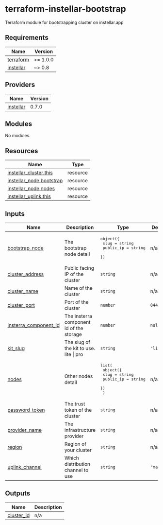 # terraform-instellar-bootstrap
Terraform module for bootstrapping cluster on instellar.app

<!-- BEGIN_TF_DOCS -->
## Requirements

| Name | Version |
|------|---------|
| <a name="requirement_terraform"></a> [terraform](#requirement\_terraform) | >= 1.0.0 |
| <a name="requirement_instellar"></a> [instellar](#requirement\_instellar) | ~> 0.8 |

## Providers

| Name | Version |
|------|---------|
| <a name="provider_instellar"></a> [instellar](#provider\_instellar) | 0.7.0 |

## Modules

No modules.

## Resources

| Name | Type |
|------|------|
| [instellar_cluster.this](https://registry.terraform.io/providers/upmaru/instellar/latest/docs/resources/cluster) | resource |
| [instellar_node.bootstrap](https://registry.terraform.io/providers/upmaru/instellar/latest/docs/resources/node) | resource |
| [instellar_node.nodes](https://registry.terraform.io/providers/upmaru/instellar/latest/docs/resources/node) | resource |
| [instellar_uplink.this](https://registry.terraform.io/providers/upmaru/instellar/latest/docs/resources/uplink) | resource |

## Inputs

| Name | Description | Type | Default | Required |
|------|-------------|------|---------|:--------:|
| <a name="input_bootstrap_node"></a> [bootstrap\_node](#input\_bootstrap\_node) | The bootstrap node detail | <pre>object({<br>    slug      = string<br>    public_ip = string<br>  })</pre> | n/a | yes |
| <a name="input_cluster_address"></a> [cluster\_address](#input\_cluster\_address) | Public facing IP of the cluster | `string` | n/a | yes |
| <a name="input_cluster_name"></a> [cluster\_name](#input\_cluster\_name) | Name of the cluster | `string` | n/a | yes |
| <a name="input_cluster_port"></a> [cluster\_port](#input\_cluster\_port) | Port of the cluster | `number` | `8443` | no |
| <a name="input_insterra_component_id"></a> [insterra\_component\_id](#input\_insterra\_component\_id) | The insterra component id of the storage | `number` | `null` | no |
| <a name="input_kit_slug"></a> [kit\_slug](#input\_kit\_slug) | The slug of the kit to use. lite \| pro | `string` | `"lite"` | no |
| <a name="input_nodes"></a> [nodes](#input\_nodes) | Other nodes detail | <pre>list(<br>    object({<br>      slug      = string<br>      public_ip = string<br>    })<br>  )</pre> | n/a | yes |
| <a name="input_password_token"></a> [password\_token](#input\_password\_token) | The trust token of the cluster | `string` | n/a | yes |
| <a name="input_provider_name"></a> [provider\_name](#input\_provider\_name) | The infrastructure provider | `string` | n/a | yes |
| <a name="input_region"></a> [region](#input\_region) | Region of your cluster | `string` | n/a | yes |
| <a name="input_uplink_channel"></a> [uplink\_channel](#input\_uplink\_channel) | Which distribution channel to use | `string` | `"master"` | no |

## Outputs

| Name | Description |
|------|-------------|
| <a name="output_cluster_id"></a> [cluster\_id](#output\_cluster\_id) | n/a |
<!-- END_TF_DOCS -->